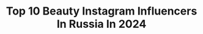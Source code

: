 ---
title: Top 10 Beauty Instagram Influencers In Russia In 2024
description: >-
  Find top beauty Instagram influencers in Russia in 2024. Most popular hashtags: #happy #model #mood.
platform: Instagram
hits: 2539
text_top: Analyze the top-rated Instagram profiles on inBeat.
text_bottom: Our platform holds 2539 Instagram influencers like this in Russia for you to pitch.
profiles:
  - username: "elya1p"
    fullname: >-
      Elya Ivanova
    bio: >-
      actress ,model,stylist founder @21.elbrand Съёмки для брендов Сотрудничество Алина +7-904-272-34-17 dj | beauty | lifestyle | style elya1i@mail.ru
    location: "Russia"
    followers: 173729
    engagement: 438
    commentsToLikes: 0.020708
    id: ck8sygjlykrj30j78rtfqh5ye
    verified: false
    hashtags: "#love, #mood, #model, #happy"
  - username: "mari.vortex"
    fullname: >-
      Marianna Beletskaya
    bio: >-
      Dubai Professional make-up artist♠️BOOKING DM Lifestyle, sport, beauty
    location: "Russia"
    followers: 24655
    engagement: 3190
    commentsToLikes: 0.030658
    id: ckaorckx1mm8f0i78kh1qizqn
    verified: false
    hashtags: "#swimsuitmodel, #bluewatersdubai, #visitdubai, #beautybloger"
  - username: "yanpalm"
    fullname: >-
      Yan Palmachinskiy
    bio: >-
      Производственник, оборот моих компаний 750 млн руб / месяц, скоро ярд/месяц 🤘 ⠀ Сооснователь @club.500 @pusy.beauty @litenergy_drink
    location: "Russia"
    followers: 53331
    engagement: 478
    commentsToLikes: 0.101636
    id: ck5c3aqsuyx9u0i11wuus1frj
    verified: false
    hashtags: "#palmpharma, #club500"
  - username: "abramovskayada"
    fullname: >-
      Дарья Абрамовская | Эксперт в #бьюти
    bio: >-
      Для связи: beautyabr-dar@yandex.ru ⠀ Мой канал:
    location: "Russia"
    followers: 151520
    engagement: 351
    commentsToLikes: 0.017370
    id: ck13buob0x82m0i195wd57dfl
    verified: false
    hashtags: "#hellosexy, #pupalovers, #pupamilanorussia"
  - username: "gigi_080"
    fullname: >-
      Gigi
    bio: >-
      Media influencer| Beauty +7 771 863 0604 manager Ayzat Agency: blg@insdr.net Astana 📍 Almaty
    location: "Russia"
    followers: 44250
    engagement: 328
    commentsToLikes: 0.032839
    id: ck0u9aa8k9bh00i19uswo7d25
    verified: false
    hashtags: "#abelleroyale, #guerlainskincare, #zardozi, #guerlain"
  - username: "influesii"
    fullname: >-
      Дилара Зинатуллина
    bio: >-
      Founder: @dilara.nails.beauty (Moscow) 💅🏼💅🏼 Cooperation: pr.influesii@gmail.com @av.rf 💸 ⬇️ “Первая любовь» уже в сети ⬇️
    location: "Russia"
    followers: 4257760
    engagement: 318
    commentsToLikes: 0.004486
    id: ck5bwg3byln180i11hv6ubavz
    verified: false
    hashtags: ""
  - username: "alinavalova.beautyblog"
    fullname: >-
      Бьюти блогер мама 🤍 ОБЗОРЫ / РАСПАКОВКИ
    bio: >-
      Алина ✨ Lifestyle Beauty Healthy 🛍️ О самом полезном для мам🌸 SMM, PR @smm_like_shock Сотрудничество/реклама➡️Direct 💌alinavalova96@mail.ru
    location: "Russia"
    followers: 132196
    engagement: 283
    commentsToLikes: 0.038310
    id: ck5q56kwbrkqq0i11c7i2z1bz
    verified: false
    hashtags: "#mirrolla, #faberlic, #instaclick, #unikit"
  - username: "kristina_tsymlyanskaya"
    fullname: >-
      Кристина Цымлянская
    bio: >-
      Beauty Expert/Stylist/Model 📍Москва ✉️Сотрудничество/Direct kristinatsymlyanskaya@gmail.com 👇🏽Канал по стилю
    location: "Russia"
    followers: 154016
    engagement: 287
    commentsToLikes: 0.023840
    id: ck6tz4fh57k3i0j715a0grzbr
    verified: false
    hashtags: ""
  - username: "arina__sheldon"
    fullname: >-
      ARINA SHELDON
    bio: >-
      ▪️Fashion/Beauty/Lifestyle ▪️PR Director: Lisa +7(937)-437-51-16 Russia, Moscow
    location: "Russia"
    followers: 2005281
    engagement: 232
    commentsToLikes: 0.004535
    id: ck5hqrochtltb0i11muji9aww
    verified: false
    hashtags: "#beauty, #sephorarussia, #deardahlia, #clarinsrussia"
  - username: "lera_lovatoo"
    fullname: >-
      Valeria
    bio: >-
      beauty & fashion ♡ @fashionnova ambassador for collab dm / lovatovaleria1@gmail.com
    location: "Russia"
    followers: 163678
    engagement: 223
    commentsToLikes: 0.008131
    id: ck5ziwwmqgiy90i14xzxk5qx0
    verified: false
    hashtags: "#barcelona, #europetravel, #tb, #mykonos"
---